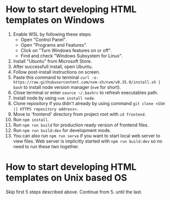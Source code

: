 # How to start developing HTML templates on Windows

1. Enable WSL by following these steps:
   - Open "Control Panel".
   - Open "Programs and Features".
   - Click on "Turn Windows features on or off".
   - Find and check "Windows Subsystem for Linux".
2. Install "Ubuntu" from Microsoft Store.
3. After successfull install, open Ubuntu.
4. Follow post-install instructions on screen.
5. Paste this command to terminal `curl -o- https://raw.githubusercontent.com/nvm-sh/nvm/v0.35.0/install.sh | bash` to install node version manager (`nvm` for short).
6. Close terminal or enter `source ~/.bashrc` to refresh executables path.
7. Install node by using `nvm install node`.
8. Clone repository if you didn't already by using command `git clone <SSH || HTTPS repository address>`.
9. Move to 'frontend' directory from project root with `cd frontend`.
10. Run `npm install`.
11. Run `npm run build` for production ready version of frontend files.
12. Run `npm run build:dev` for development mode.
13. You can also run `npm run serve` if you want to start local web server to view files. Web server is implicitly started with `npm run build:dev` so no need to run these two together.

# How to start developing HTML templates on Unix based OS

Skip first 5 steps described above. Continue from 5. until the last.
